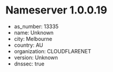 # Nameserver 1.0.0.19

* as_number: 13335
* name: Unknown
* city: Melbourne
* country: AU
* organization: CLOUDFLARENET
* version: Unknown
* dnssec: true
